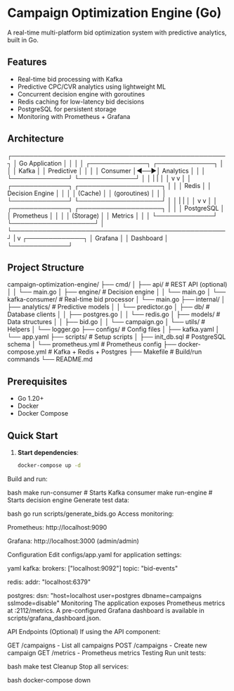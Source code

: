 # Campaign Optimization Engine (Go)

A real-time multi-platform bid optimization system with predictive analytics, built in Go.

## Features

- Real-time bid processing with Kafka
- Predictive CPC/CVR analytics using lightweight ML
- Concurrent decision engine with goroutines
- Redis caching for low-latency bid decisions
- PostgreSQL for persistent storage
- Monitoring with Prometheus + Grafana

## Architecture
┌─────────────────────────────────────────────────┐
│ Go Application │
│ │
│ ┌─────────────┐ ┌─────────────┐ │
│ │ Kafka │ │ Predictive │ │
│ │ Consumer │◄──►│ Analytics │ │
│ └─────────────┘ └─────────────┘ │
│ | | │
│ v v │
│ ┌─────────────┐ ┌───────────────────┐ │
│ │ Redis │ │ Decision Engine │ │
│ │ (Cache) │ │ (goroutines) │ │
│ └─────────────┘ └───────────────────┘ │
│ | | │
│ v v │
│ ┌─────────────┐ ┌───────────────────┐ │
│ │ PostgreSQL │ │ Prometheus │ │
│ │ (Storage) │ │ Metrics │ │
│ └─────────────┘ └───────────────────┘ │
└─────────────────────────────────────────────────┘
|
v
┌─────────────┐
│ Grafana │
│ Dashboard │
└─────────────┘


## Project Structure
campaign-optimization-engine/
├── cmd/
│ ├── api/ # REST API (optional)
│ │ └── main.go
│ ├── engine/ # Decision engine
│ │ └── main.go
│ └── kafka-consumer/ # Real-time bid processor
│ └── main.go
├── internal/
│ ├── analytics/ # Predictive models
│ │ └── predictor.go
│ ├── db/ # Database clients
│ │ ├── postgres.go
│ │ └── redis.go
│ ├── models/ # Data structures
│ │ ├── bid.go
│ │ └── campaign.go
│ └── utils/ # Helpers
│ └── logger.go
├── configs/ # Config files
│ ├── kafka.yaml
│ └── app.yaml
├── scripts/ # Setup scripts
│ ├── init_db.sql # PostgreSQL schema
│ └── prometheus.yml # Prometheus config
├── docker-compose.yml # Kafka + Redis + Postgres
├── Makefile # Build/run commands
└── README.md


## Prerequisites

- Go 1.20+
- Docker
- Docker Compose

## Quick Start

1. **Start dependencies**:
   ```bash
   docker-compose up -d
Build and run:

bash
make run-consumer    # Starts Kafka consumer
make run-engine      # Starts decision engine
Generate test data:

bash
go run scripts/generate_bids.go
Access monitoring:

Prometheus: http://localhost:9090

Grafana: http://localhost:3000 (admin/admin)

Configuration
Edit configs/app.yaml for application settings:

yaml
kafka:
  brokers: ["localhost:9092"]
  topic: "bid-events"

redis:
  addr: "localhost:6379"

postgres:
  dsn: "host=localhost user=postgres dbname=campaigns sslmode=disable"
Monitoring
The application exposes Prometheus metrics at :2112/metrics. A pre-configured Grafana dashboard is available in scripts/grafana_dashboard.json.

API Endpoints (Optional)
If using the API component:

GET  /campaigns      - List all campaigns
POST /campaigns      - Create new campaign
GET  /metrics        - Prometheus metrics
Testing
Run unit tests:

bash
make test
Cleanup
Stop all services:

bash
docker-compose down